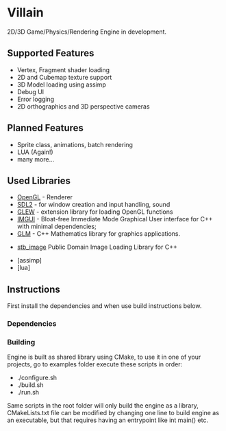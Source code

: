 # Villain
2D/3D Game/Physics/Rendering Engine in development.

## Supported Features

* Vertex, Fragment shader loading
* 2D and Cubemap texture support
* 3D Model loading using assimp
* Debug UI
* Error logging
* 2D orthographics and 3D perspective cameras

## Planned Features

* Sprite class, animations, batch rendering
* LUA (Again!)
* many more...

## Used Libraries

 * [OpenGL](https://www.opengl.org) - Renderer
 * [SDL2](https://www.libsdl.org/) - for window creation and input handling, sound
 * [GLEW](https://glew.sourceforge.net/) - extension library for loading OpenGL functions
 * [IMGUI](https://github.com/ocornut/imgui) - Bloat-free Immediate Mode Graphical User interface for C++ with minimal dependencies;
 * [GLM](https://glm.g-truc.net/0.9.8/index.html) - C++ Mathematics library for graphics applications.
 + [stb_image](https://github.com/nothings/stb) Public Domain Image Loading Library for C++
 * [assimp]
 * [lua]


## Instructions

First install the dependencies and when use build instructions below.

### Dependencies

### Building

Engine is built as shared library using CMake, to use it in one of your projects,
go to examples folder execute these scripts in order:
 * ./configure.sh
 * ./build.sh
 * ./run.sh

 Same scripts in the root folder will only build the engine as a library, CMakeLists.txt file can be modified by changing
 one line to build engine as an executable, but that requires having an entrypoint like int main() etc.
